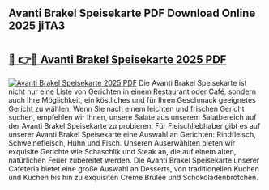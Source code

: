 ## Avanti Brakel Speisekarte PDF Download Online 2025 jiTA3

# <h2><a href="http://gc7afi.nevu.top/?p=Avanti+Brakel+Speisekarte">🔗 👉🔴 Avanti Brakel Speisekarte 2025 PDF</a></h2>

[![Avanti Brakel Speisekarte 2025 PDF](https://i.imgur.com/dBaPXMq.png)](http://gc7afi.nevu.top/?p=Avanti+Brakel+Speisekarte)
Die Avanti Brakel Speisekarte ist nicht nur eine Liste von Gerichten in einem Restaurant oder Café, sondern auch Ihre Möglichkeit, ein köstliches und für Ihren Geschmack geeignetes Gericht zu wählen. Wenn Sie nach einem leichten und frischen Gericht suchen, empfehlen wir Ihnen, unsere Salate aus unserem Salatbereich auf der Avanti Brakel Speisekarte zu probieren. Für Fleischliebhaber gibt es auf unserer Avanti Brakel Speisekarte eine Auswahl an Gerichten: Rindfleisch, Schweinefleisch, Huhn und Fisch. Unseren Auserwählten bieten wir exquisite Gerichte wie Schaschlik und Steak an, die auf einem alten, natürlichen Feuer zubereitet werden. Die Avanti Brakel Speisekarte unserer Cafeteria bietet eine große Auswahl an Desserts, von traditionellen Kuchen und Kuchen bis hin zu exquisiten Crème Brûlée und Schokoladenbrötchen.
